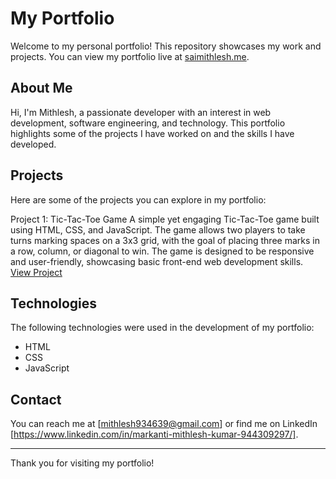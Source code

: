 # My Portfolio

Welcome to my personal portfolio! This repository showcases my work and projects. You can view my portfolio live at [saimithlesh.me](https://www.saimithlesh.me).

## About Me

Hi, I'm Mithlesh, a passionate developer with an interest in web development, software engineering, and technology. This portfolio highlights some of the projects I have worked on and the skills I have developed.

## Projects

Here are some of the projects you can explore in my portfolio:

Project 1: Tic-Tac-Toe Game
A simple yet engaging Tic-Tac-Toe game built using HTML, CSS, and JavaScript. The game allows two players to take turns marking spaces on a 3x3 grid, with the goal of placing three marks in a row, column, or diagonal to win. The game is designed to be responsive and user-friendly, showcasing basic front-end web development skills.
[View Project](saimithlesh.freewebhostmost.com)

## Technologies

The following technologies were used in the development of my portfolio:

- HTML
- CSS
- JavaScript

## Contact

You can reach me at [mithlesh934639@gmail.com] or find me on LinkedIn [https://www.linkedin.com/in/markanti-mithlesh-kumar-944309297/].

---

Thank you for visiting my portfolio!
